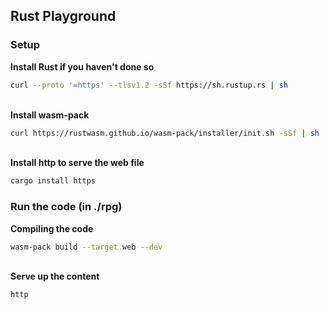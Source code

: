 ## Rust Playground

### Setup
<b>Install Rust if you haven't done so</b>
<br>
```bash
curl --proto '=https' --tlsv1.2 -sSf https://sh.rustup.rs | sh
```
<br>
<b>Install wasm-pack</b>
<br>

```bash
curl https://rustwasm.github.io/wasm-pack/installer/init.sh -sSf | sh
```
<br>
<b>Install http to serve the web file</b>
<br>

```bash
cargo install https
```

### Run the code (in ./rpg)
<b>Compiling the code</b>
<br>

```bash
wasm-pack build --target web --dev
```
<br>
<b>Serve up the content</b>
<br>

```bash
http
```
